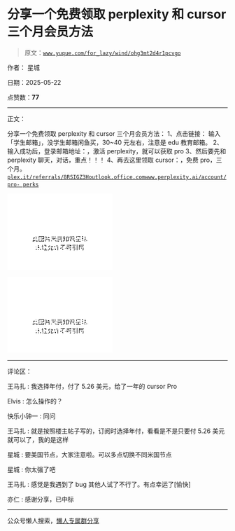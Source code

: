 # 分享一个免费领取 perplexity 和 cursor 三个月会员方法

> 原文：[`www.yuque.com/for_lazy/wind/ohg3mt2d4r1pcvgo`](https://www.yuque.com/for_lazy/wind/ohg3mt2d4r1pcvgo)

作者： 星城

日期：2025-05-22

点赞数：**77**

* * *

正文：

分享一个免费领取 perplexity 和 cursor 三个月会员方法： 1、点击链接：
输入「学生邮箱」，没学生邮箱闲鱼买，30~40 元左右，注意是 edu 教育邮箱。 2、输入成功后，登录邮箱地址：，激活 perplexity，就可以获取 pro
3、然后要先和 perplexity 聊天，对话，重点！！！ 4、再去这里领取 cursor：，免费 pro，三个月。 [`plex.it/referrals/8RSIGZ3H`](https://plex.it/referrals/8RSIGZ3H)[`outlook.office.com`](https://outlook.office.com)[`www.perplexity.ai/account/pro-
perks`](https://www.perplexity.ai/account/pro-perks)

![](img/1b824c5c657077a75d6af57a8c943a12.png "None")

![](img/8d5dae41f96fc64fb655eabaf0883475.png "None")

* * *

评论区：

王马扎 : 我选择年付，付了 5.26 美元，给了一年的 cursor Pro

Elvis : 怎么操作的？

快乐小钟一 : 同问

王马扎 : 就是按照楼主帖子写的，订阅时选择年付，看看是不是只要付 5.26 美元就可以了，我的是这样

星城 : 要美国节点，大家注意啦。可以多点切换不同米国节点

星城 : 你太强了吧

王马扎 : 感觉是我遇到了 bug 其他人试了不行了。有点幸运了[愉快]

亦仁 : 感谢分享，已中标

* * *

公众号懒人搜索，[懒人专属群分享](https://lazybook.fun/#/blog/group)